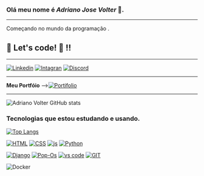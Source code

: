### Olá meu nome é __*Adriano Jose Volter*__ 👋.
****
Começando no mundo da programação .
## 🚀 Let's code! 🚀 !!
***



[![Linkedin](https://img.shields.io/badge/LinkedIn-0077B5?style=for-the-badge&logo=linkedin&logoColor=white)](https://www.linkedin.com/in/adrianovolter/) [![Intagran](https://img.shields.io/badge/Instagram-E4405F?style=for-the-badge&logo=instagram&logoColor=white)](https://www.instagram.com/adriano.volter/) [![Discord](https://img.shields.io/badge/Discord-7289DA?style=for-the-badge&logo=discord&logoColor=white
	)](Adrianovolter#6169)
***
__Meu Portfóio__[![]()]() -->[![Portifolio](https://img.shields.io/website-up-down-green-red/http/monip.org.svg )](https://adrianovolter.github.io/certifi-card/ ) 
***
![Adriano Volter GitHub stats](https://github-readme-stats.vercel.app/api?username=AdrianoVolter&show_icons=true&theme=dracula)

### Tecnologias que estou estudando e usando.
[![Top Langs](https://github-readme-stats.vercel.app/api/top-langs/?username=AdrianoVolter)](https://github.com/AdrianoVolter/github-readme-stats)

[![HTML](https://img.shields.io/badge/HTML-239120?style=for-the-badge&logo=html5&logoColor=white)](https://developer.mozilla.org/pt-BR/docs/Web/HTML) [![CSS](https://img.shields.io/badge/CSS3-1572B6?style=for-the-badge&logo=css3&logoColor=white)](https://developer.mozilla.org/pt-BR/docs/Web/CSS) [![js](https://img.shields.io/badge/JavaScript-F7DF1E?style=for-the-badge&logo=javascript&logoColor=black)](https://developer.mozilla.org/pt-BR/docs/Web/JavaScript) [![Python](https://img.shields.io/badge/Python-14354C?style=for-the-badge&logo=python&logoColor=white)](https://www.python.org/)

[![Django](https://img.shields.io/badge/Django-092E20?style=for-the-badge&logo=django&logoColor=white)](https://www.djangoproject.com/) [![Pop-Os](https://img.shields.io/badge/Pop!_OS-48B9C7?style=for-the-badge&logo=Pop!_OS&logoColor=white)](https://pop.system76.com/) [![vs code](https://img.shields.io/badge/Visual_Studio_Code-0078D4?style=for-the-badge&logo=visual%20studio%20code&logoColor=white)](https://code.visualstudio.com/) [![GIT](https://img.shields.io/badge/GIT-E44C30?style=for-the-badge&logo=git&logoColor=white)](https://git-scm.com/) 

![Docker](https://img.shields.io/badge/docker-%230db7ed.svg?style=for-the-badge&logo=docker&logoColor=white)
[![]()]()


